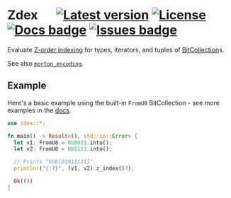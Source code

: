 # Zdex &emsp; [![Latest version]][crates.io] [![License]][crates.io] [![Docs badge]][docs.rs] [![Issues badge]][issues]

[Latest version]: https://img.shields.io/crates/v/zdex.svg
[crates.io]: https://crates.io/crates/zdex
[License]: https://img.shields.io/crates/l/zdex.svg
[Docs badge]: https://img.shields.io/badge/docs.rs-rustdoc-green
[docs.rs]: https://docs.rs/zdex/
[Issues badge]: https://img.shields.io/github/issues/blakehawkins/zdex
[issues]: https://github.com/blakehawkins/zdex/issues

Evaluate [Z-order indexing](https://aws.amazon.com/blogs/database/z-order-indexing-for-multifaceted-queries-in-amazon-dynamodb-part-1/) for types, iterators, and tuples of [BitCollection](https://crates.io/crates/bit_collection)s.

See also [`morton_encoding`](https://crates.io/crates/morton_encoding).

## Example

Here's a basic example using the built-in `FromU8` BitCollection - see more
examples in the [docs](https://docs.rs/zdex).

```rust
use zdex::*;

fn main() -> Result<(), std::io::Error> {
  let v1: FromU8 = 0b0011.into();
  let v2: FromU8 = 0b1111.into();

  // Prints "Vob[01011111]".
  println!("{:?}", (v1, v2).z_index()?);

  Ok(())
}
```
